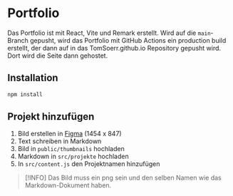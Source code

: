 # Portfolio

Das Portfolio ist mit React, Vite und Remark erstellt. Wird auf die `main`-Branch gepusht, wird das Portfolio mit GitHub Actions ein production build erstellt, der dann auf in das TomSoerr.github.io Repository gepusht wird. Dort wird die Seite dann gehostet.

## Installation

```bash
npm install
```

## Projekt hinzufügen

1. Bild erstellen in [Figma](https://www.figma.com/file/7NxuFtozQUqdAZ7BxEgbc1/Portfolio?type=design&node-id=204%3A262&mode=design&t=BhsoOBRPjh1G3TUz-1) (1454 x 847)
2. Text schreiben in Markdown
3. Bild in `public/thumbnails` hochladen
4. Markdown in `src/projekte` hochladen
5. In `src/content.js` den Projektnamen hinzufügen

> [!INFO] 
> Das Bild muss ein png sein und den selben Namen wie das Markdown-Dokument haben.